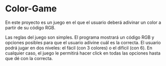 # Color-Game

En este proyecto es un juego en el que el usuario deberá adivinar un color a partir de su código RGB.

Las reglas del juego son simples. El programa mostrará un código RGB y opciones posibles para que el usuario adivine cuál es la correcta. El usuario podrá jugar en dos niveles: el fácil (con 3 colores) o el difícil (con 6). En cualquier caso, el juego le permitirá hacer click en todas las opciones hasta que dé con la correcta.
